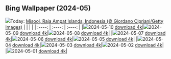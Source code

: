## Bing Wallpaper (2024-05)
![](https://global.bing.com/th?id=OHR.MisoolRajaAmpat_EN-CA9137654877_UHD.jpg&w=1000)Today: [Misool, Raja Ampat Islands, Indonesia (© Giordano Cipriani/Getty Images)](https://global.bing.com/th?id=OHR.MisoolRajaAmpat_EN-CA9137654877_UHD.jpg)
|      |      |      |
| :----: | :----: | :----: |
|![](https://global.bing.com/th?id=OHR.MisoolRajaAmpat_EN-CA9137654877_UHD.jpg&pid=hp&w=384&h=216&rs=1&c=4)2024-05-10 [download 4k](https://global.bing.com/th?id=OHR.MisoolRajaAmpat_EN-CA9137654877_UHD.jpg)|![](https://global.bing.com/th?id=OHR.PortMarseille_EN-CA7163664407_UHD.jpg&pid=hp&w=384&h=216&rs=1&c=4)2024-05-09 [download 4k](https://global.bing.com/th?id=OHR.PortMarseille_EN-CA7163664407_UHD.jpg)|![](https://global.bing.com/th?id=OHR.LittleDuckling_EN-CA7068019573_UHD.jpg&pid=hp&w=384&h=216&rs=1&c=4)2024-05-08 [download 4k](https://global.bing.com/th?id=OHR.LittleDuckling_EN-CA7068019573_UHD.jpg)|
|![](https://global.bing.com/th?id=OHR.TheRoachesPeakDistrict_EN-CA6826651517_UHD.jpg&pid=hp&w=384&h=216&rs=1&c=4)2024-05-07 [download 4k](https://global.bing.com/th?id=OHR.TheRoachesPeakDistrict_EN-CA6826651517_UHD.jpg)|![](https://global.bing.com/th?id=OHR.KalalochTree_EN-CA6384901158_UHD.jpg&pid=hp&w=384&h=216&rs=1&c=4)2024-05-06 [download 4k](https://global.bing.com/th?id=OHR.KalalochTree_EN-CA6384901158_UHD.jpg)|![](https://global.bing.com/th?id=OHR.JediMonastery_EN-CA6236895858_UHD.jpg&pid=hp&w=384&h=216&rs=1&c=4)2024-05-05 [download 4k](https://global.bing.com/th?id=OHR.JediMonastery_EN-CA6236895858_UHD.jpg)|
|![](https://global.bing.com/th?id=OHR.SonoranSpring_EN-CA6106582512_UHD.jpg&pid=hp&w=384&h=216&rs=1&c=4)2024-05-04 [download 4k](https://global.bing.com/th?id=OHR.SonoranSpring_EN-CA6106582512_UHD.jpg)|![](https://global.bing.com/th?id=OHR.CratersOfTheMoon_EN-CA2219988525_UHD.jpg&pid=hp&w=384&h=216&rs=1&c=4)2024-05-03 [download 4k](https://global.bing.com/th?id=OHR.CratersOfTheMoon_EN-CA2219988525_UHD.jpg)|![](https://global.bing.com/th?id=OHR.HawaiianLei_EN-CA1761631119_UHD.jpg&pid=hp&w=384&h=216&rs=1&c=4)2024-05-02 [download 4k](https://global.bing.com/th?id=OHR.HawaiianLei_EN-CA1761631119_UHD.jpg)|
|![](https://global.bing.com/th?id=OHR.CheetahRain_EN-CA1487637998_UHD.jpg&pid=hp&w=384&h=216&rs=1&c=4)2024-05-01 [download 4k](https://global.bing.com/th?id=OHR.CheetahRain_EN-CA1487637998_UHD.jpg)|
